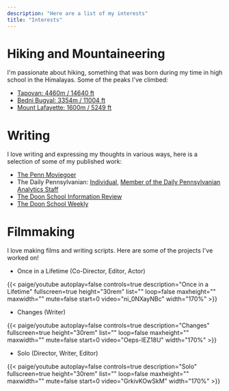 ```yaml
---
description: "Here are a list of my interests"
title: "Interests"
---
```



# Hiking and Mountaineering

I'm passionate about hiking, something that was born during my time in high school in the Himalayas. Some of the peaks I've climbed:

- [Tapovan: 4460m / 14640 ft](https://en.wikipedia.org/wiki/Tapovana)
- [Bedni Bugyal: 3354m / 11004 ft](https://en.wikipedia.org/wiki/Bedni_Bugyal)
- [Mount Lafayette: 1600m / 5249 ft](https://en.wikipedia.org/wiki/Mount_Lafayette)


# Writing

I love writing and expressing my thoughts in various ways, here is a selection of some of my published work:

- [The Penn Moviegoer](https://www.thepennmoviegoer.com/movie-review?author=609aeb2a0d591d31a95ccc6b)
- The Daily Pennsylvanian: [Individual](https://www.thedp.com/staff/karan-sampath), [Member of the Daily Pennsylvanian Analytics Staff](https://www.thedp.com/staff/the-daily-pennsylvanian-analytics-staff)
- [The Doon School Information Review](https://issuu.com/dsirdoon)
- [The Doon School Weekly](https://www.doonschool.com/about-us/publications/past-weeklies/)


# Filmmaking

I love making films and writing scripts. Here are some of the projects I've worked on!


- Once in a Lifetime (Co-Director, Editor, Actor)

<div class="column-gap-3 d-flex display-6 justify-content-center mb-3">
{{< paige/youtube
    autoplay=false
    controls=true
    description="Once in a Lifetime"
    fullscreen=true
    height="30rem"
    list=""
    loop=false
    maxheight=""
    maxwidth=""
    mute=false
    start=0
    video="ni_0NXayNBc"
    width="170%" >}}
</div>

- Changes (Writer)

<div class="column-gap-3 d-flex display-6 justify-content-center mb-3">
{{< paige/youtube
    autoplay=false
    controls=true
    description="Changes"
    fullscreen=true
    height="30rem"
    list=""
    loop=false
    maxheight=""
    maxwidth=""
    mute=false
    start=0
    video="Oeps-IEZ18U"
    width="170%" >}}
</div>

- Solo (Director, Writer, Editor)

<div class="column-gap-3 d-flex display-6 justify-content-center mb-3">
{{< paige/youtube
    autoplay=false
    controls=true
    description="Solo"
    fullscreen=true
    height="30rem"
    list=""
    loop=false
    maxheight=""
    maxwidth=""
    mute=false
    start=0
    video="GrkivKOwSkM"
    width="170%" >}}
</div>




